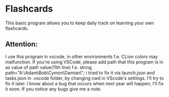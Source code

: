 # Flashcards
This basic program allows you to keep daily track on learning your own flashcards.
## Attention:
I use this program in vscode, in other environments f.e. CLion colors may malfunction.
If you're using VSCode, please add path that this program is in as value of path value(11th line)
f.e. string path="A:\\Adam\\Bob\\Cymon\\Damian\\"; i tried to fix it via launch.json and tasks.json in .vscode folder, by changing cwd in VScode's settings. I'll try to fix it later.
I know about a bug that occurs when next year will happen, I'll fix it soon.
If you notice any bugs give me a note.
